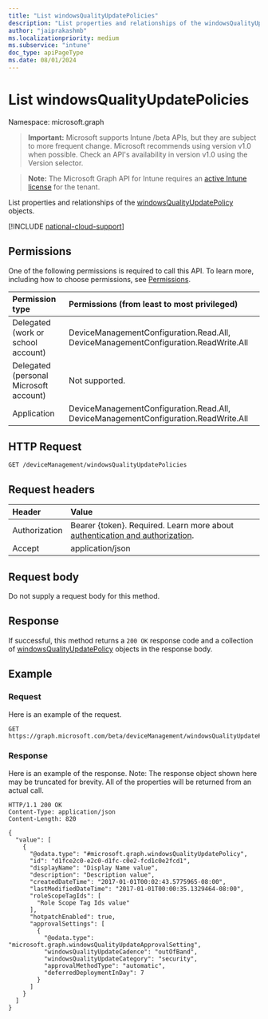 ```yaml
---
title: "List windowsQualityUpdatePolicies"
description: "List properties and relationships of the windowsQualityUpdatePolicy objects."
author: "jaiprakashmb"
ms.localizationpriority: medium
ms.subservice: "intune"
doc_type: apiPageType
ms.date: 08/01/2024
---
```


# List windowsQualityUpdatePolicies

Namespace: microsoft.graph

> **Important:** Microsoft supports Intune /beta APIs, but they are subject to more frequent change. Microsoft recommends using version v1.0 when possible. Check an API's availability in version v1.0 using the Version selector.

> **Note:** The Microsoft Graph API for Intune requires an [active Intune license](https://go.microsoft.com/fwlink/?linkid=839381) for the tenant.

List properties and relationships of the [windowsQualityUpdatePolicy](../resources/intune-softwareupdate-windowsqualityupdatepolicy.md) objects.

[!INCLUDE [national-cloud-support](../../includes/all-clouds.md)]

## Permissions
One of the following permissions is required to call this API. To learn more, including how to choose permissions, see [Permissions](/graph/permissions-reference).

|Permission type|Permissions (from least to most privileged)|
|:---|:---|
|Delegated (work or school account)|DeviceManagementConfiguration.Read.All, DeviceManagementConfiguration.ReadWrite.All|
|Delegated (personal Microsoft account)|Not supported.|
|Application|DeviceManagementConfiguration.Read.All, DeviceManagementConfiguration.ReadWrite.All|

## HTTP Request
<!-- {
  "blockType": "ignored"
}
-->
``` http
GET /deviceManagement/windowsQualityUpdatePolicies
```

## Request headers
|Header|Value|
|:---|:---|
|Authorization|Bearer {token}. Required. Learn more about [authentication and authorization](/graph/auth/auth-concepts).|
|Accept|application/json|

## Request body
Do not supply a request body for this method.

## Response
If successful, this method returns a `200 OK` response code and a collection of [windowsQualityUpdatePolicy](../resources/intune-softwareupdate-windowsqualityupdatepolicy.md) objects in the response body.

## Example

### Request
Here is an example of the request.
``` http
GET https://graph.microsoft.com/beta/deviceManagement/windowsQualityUpdatePolicies
```

### Response
Here is an example of the response. Note: The response object shown here may be truncated for brevity. All of the properties will be returned from an actual call.
``` http
HTTP/1.1 200 OK
Content-Type: application/json
Content-Length: 820

{
  "value": [
    {
      "@odata.type": "#microsoft.graph.windowsQualityUpdatePolicy",
      "id": "d1fce2c0-e2c0-d1fc-c0e2-fcd1c0e2fcd1",
      "displayName": "Display Name value",
      "description": "Description value",
      "createdDateTime": "2017-01-01T00:02:43.5775965-08:00",
      "lastModifiedDateTime": "2017-01-01T00:00:35.1329464-08:00",
      "roleScopeTagIds": [
        "Role Scope Tag Ids value"
      ],
      "hotpatchEnabled": true,
      "approvalSettings": [
        {
          "@odata.type": "microsoft.graph.windowsQualityUpdateApprovalSetting",
          "windowsQualityUpdateCadence": "outOfBand",
          "windowsQualityUpdateCategory": "security",
          "approvalMethodType": "automatic",
          "deferredDeploymentInDay": 7
        }
      ]
    }
  ]
}
```